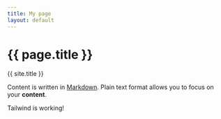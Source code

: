 ```yaml
---
title: My page
layout: default
---
```


# {{ page.title }}

{{ site.title }}

Content is written in [Markdown](https://learnxinyminutes.com/docs/markdown/).
Plain text format allows you to focus on your **content**.


<div data-controller="hello">
</div>


<div class="bg-blue-500 text-white p-4 rounded">
  Tailwind is working!
</div>
